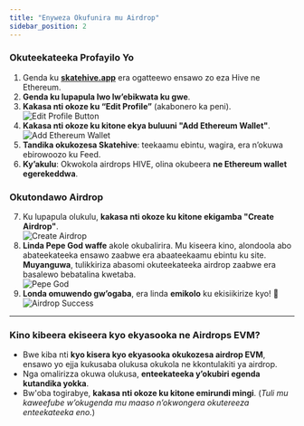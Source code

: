 ```yaml
---
title: "Enyweza Okufunira mu Airdrop"
sidebar_position: 2
---
```


### Okuteekateeka Profayilo Yo  

1. Genda ku <a href="https://skatehive.app" class="button-link" target="_blank">**skatehive.app**</a> era ogatteewo ensawo zo eza Hive ne Ethereum.  
2. **Genda ku lupapula lwo lw’ebikwata ku gwe**.  
3. **Kakasa nti okoze ku “Edit Profile”** (akabonero ka peni).  
   ![Edit Profile Button](https://i.ibb.co/WHsHz1p/image.png)  
4. **Kakasa nti okoze ku kitone ekya buluuni "Add Ethereum Wallet"**.  
   ![Add Ethereum Wallet](https://i.ibb.co/wwFkNWM/image.png)  
5. **Tandika okukozesa Skatehive**: teekaamu ebintu, wagira, era n’okuwa ebirowoozo ku Feed.  
6. **Ky’akulu**: Okwokola airdrops HIVE, olina okubeera **ne Ethereum wallet egerekeddwa**.  

### Okutondawo Airdrop  

7. Ku lupapula olukulu, **kakasa nti okoze ku kitone ekigamba "Create Airdrop"**.  
   ![Create Airdrop](https://i.ibb.co/zFkwyNn/image.png)  
8. **Linda Pepe God waffe** akole okubalirira. Mu kiseera kino, alondoola abo abateekateeka ensawo zaabwe era abaateekaamu ebintu ku site. **Muyanguwa**, tulikkiriza abasomi okuteekateeka airdrop zaabwe era basalewo bebatalina kwetaba.  
   ![Pepe God](../../../../../src/assets/tuto-airdrop/4.png)  
9. **Londa omuwendo gw’ogaba**, era linda **emikolo** ku ekisiikirize kyo! 🎉  
   ![Airdrop Success](../../../../../src/assets/tuto-airdrop/5.png)  

---  

### Kino kibeera ekiseera kyo ekyasooka ne Airdrops EVM?  

- Bwe kiba nti **kyo kisera kyo ekyasooka okukozesa airdrop EVM**, ensawo yo ejja kukusaba olukusa okukola ne kkontulakiti ya airdrop.  
- Nga omalirizza okuwa olukusa, **enteekateeka y’okubiri egenda kutandika yokka**.  
- Bw'oba togirabye, **kakasa nti okoze ku kitone emirundi mingi**. (*Tuli mu kaweefube w’okugenda mu maaso n’okwongera okutereeza enteekateeka eno.*)  